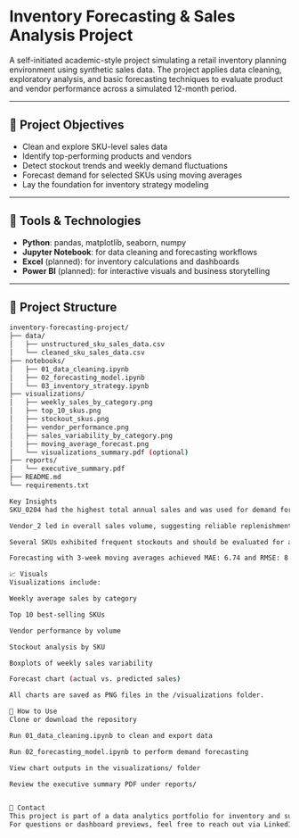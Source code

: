 # Inventory Forecasting & Sales Analysis Project

A self-initiated academic-style project simulating a retail inventory planning environment using synthetic sales data. The project applies data cleaning, exploratory analysis, and basic forecasting techniques to evaluate product and vendor performance across a simulated 12-month period.

---

## 📌 Project Objectives
- Clean and explore SKU-level sales data
- Identify top-performing products and vendors
- Detect stockout trends and weekly demand fluctuations
- Forecast demand for selected SKUs using moving averages
- Lay the foundation for inventory strategy modeling

---

## 🧰 Tools & Technologies
- **Python**: pandas, matplotlib, seaborn, numpy
- **Jupyter Notebook**: for data cleaning and forecasting workflows
- **Excel** (planned): for inventory calculations and dashboards
- **Power BI** (planned): for interactive visuals and business storytelling

---

## 📂 Project Structure
```bash
inventory-forecasting-project/
├── data/
│   ├── unstructured_sku_sales_data.csv
│   └── cleaned_sku_sales_data.csv
├── notebooks/
│   ├── 01_data_cleaning.ipynb
│   ├── 02_forecasting_model.ipynb
│   └── 03_inventory_strategy.ipynb
├── visualizations/
│   ├── weekly_sales_by_category.png
│   ├── top_10_skus.png
│   ├── stockout_skus.png
│   ├── vendor_performance.png
│   ├── sales_variability_by_category.png
│   ├── moving_average_forecast.png
│   └── visualizations_summary.pdf (optional)
├── reports/
│   └── executive_summary.pdf
├── README.md
└── requirements.txt

Key Insights
SKU_0204 had the highest total annual sales and was used for demand forecasting

Vendor_2 led in overall sales volume, suggesting reliable replenishment

Several SKUs exhibited frequent stockouts and should be evaluated for action

Forecasting with 3-week moving averages achieved MAE: 6.74 and RMSE: 8.04

📈 Visuals
Visualizations include:

Weekly average sales by category

Top 10 best-selling SKUs

Vendor performance by volume

Stockout analysis by SKU

Boxplots of weekly sales variability

Forecast chart (actual vs. predicted sales)

All charts are saved as PNG files in the /visualizations folder.

🚀 How to Use
Clone or download the repository

Run 01_data_cleaning.ipynb to clean and export data

Run 02_forecasting_model.ipynb to perform demand forecasting

View chart outputs in the visualizations/ folder

Review the executive summary PDF under reports/


📨 Contact
This project is part of a data analytics portfolio for inventory and supply chain roles.
For questions or dashboard previews, feel free to reach out via LinkedIn or GitHub.

